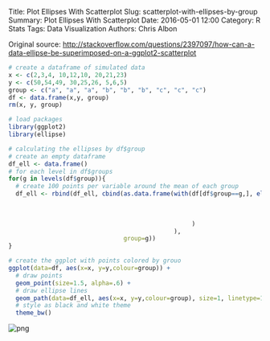 Title: Plot Ellipses With Scatterplot
Slug: scatterplot-with-ellipses-by-group
Summary: Plot Ellipses With Scatterplot
Date: 2016-05-01 12:00
Category: R Stats
Tags: Data Visualization
Authors: Chris Albon


Original source: http://stackoverflow.com/questions/2397097/how-can-a-data-ellipse-be-superimposed-on-a-ggplot2-scatterplot


```R
# create a dataframe of simulated data
x <- c(2,3,4, 10,12,10, 20,21,23)
y <- c(50,54,49, 30,25,26, 5,6,5)
group <- c("a", "a", "a", "b", "b", "b", "c", "c", "c")
df <- data.frame(x,y, group)
rm(x, y, group)
```


```R
# load packages
library(ggplot2)
library(ellipse)
```


```R
# calculating the ellipses by df$group
# create an empty dataframe
df_ell <- data.frame()
# for each level in df$groups
for(g in levels(df$group)){
  # create 100 points per variable around the mean of each group
  df_ell <- rbind(df_ell, cbind(as.data.frame(with(df[df$group==g,], ellipse(cor(x, y),
                                                                             scale=c(sd(x),sd(y)),
                                                                             centre=c(mean(x),mean(y))
                                                                             )
                                                   )
                                              ),
                                group=g))
}
```


```R
# create the ggplot with points colored by grouo
ggplot(data=df, aes(x=x, y=y,colour=group)) +
  # draw points
  geom_point(size=1.5, alpha=.6) +
  # draw ellipse lines
  geom_path(data=df_ell, aes(x=x, y=y,colour=group), size=1, linetype=1) +
  # style as black and white theme
  theme_bw()
```









![png]({filename}/images/scatterplot-with-ellipses-by-group_files/scatterplot-with-ellipses-by-group_4_1.png)
